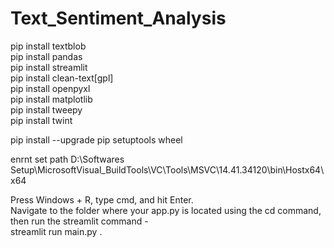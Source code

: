 # Text_Sentiment_Analysis


pip install textblob<br/>
pip install pandas<br/>
pip install streamlit<br/>
pip install clean-text[gpl]<br/>
pip install openpyxl <br/>
pip install matplotlib<br/>
pip install tweepy</br>
pip install twint</br>

pip install --upgrade pip setuptools wheel

enrnt set path
D:\Softwares Setup\MicrosoftVisual_BuildTools\VC\Tools\MSVC\14.41.34120\bin\Hostx64\x64


Press Windows + R, type cmd, and hit Enter.<br/>
Navigate to the folder where your app.py is located using the cd command, then run the streamlit command -  <br/>
streamlit run main.py
.
